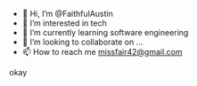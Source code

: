 - 👋 Hi, I’m @FaithfulAustin
- 👀 I’m interested in tech
- 🌱 I’m currently learning software engineering
- 💞️ I’m looking to collaborate on ...
- 📫 How to reach me missfair42@gmail.com

<!---
FaithfulAustin/FaithfulAustin is a ✨ special ✨ repository because its `README.md` (this file) appears on your GitHub profile.
You can click the Preview link to take a look at your changes.
--->
okay